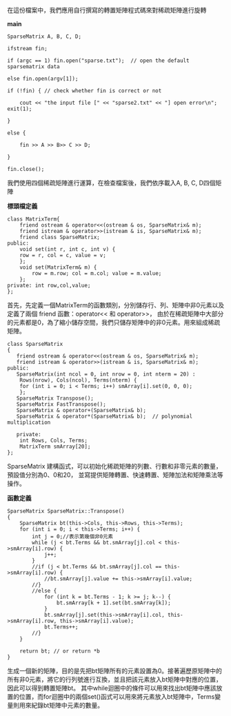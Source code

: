 在這份檔案中，我們應用自行撰寫的轉置矩陣程式碼來對稀疏矩陣進行旋轉

**main**



	SparseMatrix A, B, C, D;

	ifstream fin;

	if (argc == 1) fin.open("sparse.txt");  // open the default sparsematrix data 
	
	else fin.open(argv[1]);
	
	if (!fin) { // check whether fin is correct or not
	
		cout << "the input file [" << "sparse2.txt" << "] open error\n"; exit(1);
		
	}
	
	else { 
	
		fin >> A >> B>> C >> D;
		
	}
	
	fin.close();
	


我們使用四個稀疏矩陣進行運算，在檢查檔案後，我們依序載入A, B, C, D四個矩陣

**標頭檔定義**



	class MatrixTerm{
    	friend ostream & operator<<(ostream & os, SparseMatrix& m);
    	friend istream & operator>>(istream & is, SparseMatrix& m);
    	friend class SparseMatrix;
	public: 
    	void set(int r, int c, int v) {
        row = r, col = c, value = v;
    	};
    	void set(MatrixTerm& m) {
        	row = m.row; col = m.col; value = m.value;
    	};
	private: int row,col,value;
	};




首先，先定義一個MatrixTerm的函數類別，分別儲存行、列、矩陣中非0元素以及定義了兩個 friend 函數：operator<< 和 operator>>，
由於在稀疏矩陣中大部分的元素都是0，為了縮小儲存空間，我們只儲存矩陣中的非0元素。用來組成稀疏矩陣。



	class SparseMatrix
	{
	   friend ostream & operator<<(ostream & os, SparseMatrix& m);
	   friend istream & operator>>(istream & is, SparseMatrix& m);
	public:
	   SparseMatrix(int ncol = 0, int nrow = 0, int nterm = 20) :
		Rows(nrow), Cols(ncol), Terms(nterm) {
		for (int i = 0; i < Terms; i++) smArray[i].set(0, 0, 0);
	    };
	   SparseMatrix Transpose();
	   SparseMatrix FastTranspose();
	   SparseMatrix & operator+(SparseMatrix& b);
	   SparseMatrix & operator*(SparseMatrix& b);  // polynomial multiplication

	   private:
	    int Rows, Cols, Terms;  
	    MatrixTerm smArray[20];
	};



SparseMatrix 建構函式，可以初始化稀疏矩陣的列數、行數和非零元素的數量，預設值分別為0、0和20，
並寫提供矩陣轉置、快速轉置、矩陣加法和矩陣乘法等操作。


**函數定義**




	SparseMatrix SparseMatrix::Transpose()
	{  
		SparseMatrix bt(this->Cols, this->Rows, this->Terms);  
		for (int i = 0; i < this->Terms; i++) {
			int j = 0;//表示第幾個非0元素
			while (j < bt.Terms && bt.smArray[j].col < this->smArray[i].row) {
				j++;
			}
			//if (j < bt.Terms && bt.smArray[j].col == this->smArray[i].row) {
				//bt.smArray[j].value += this->smArray[i].value;
			//}
			//else {
				for (int k = bt.Terms - 1; k >= j; k--) {
					bt.smArray[k + 1].set(bt.smArray[k]);
				}
				bt.smArray[j].set(this->smArray[i].col, this->smArray[i].row, this->smArray[i].value);
				bt.Terms++;
			//}
		}

		return bt; // or return *b 
	}



生成一個新的矩陣，目的是先把bt矩陣所有的元素設置為0。接著遍歷原矩陣中的所有非0元素，將它的行列號進行互換，並且把該元素放入bt矩陣中對應的位置，因此可以得到轉置矩陣bt。
其中while迴圈中的條件可以用來找出bt矩陣中應該放置的位置，而for迴圈中的兩個set()函式可以用來將元素放入bt矩陣中，Terms變量則用來紀錄bt矩陣中元素的數量。


